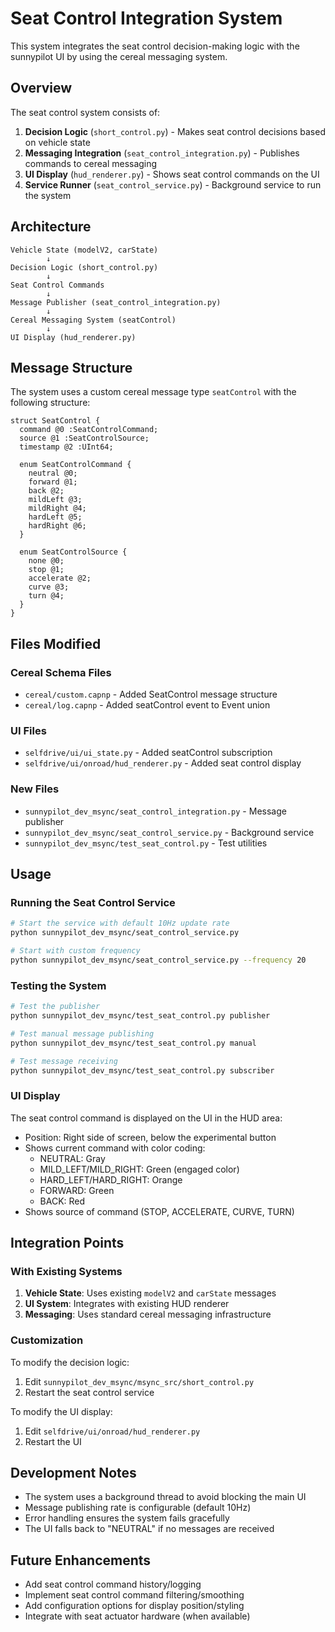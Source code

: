 # Seat Control Integration System

This system integrates the seat control decision-making logic with the sunnypilot UI by using the cereal messaging system.

## Overview

The seat control system consists of:

1. **Decision Logic** (`short_control.py`) - Makes seat control decisions based on vehicle state
2. **Messaging Integration** (`seat_control_integration.py`) - Publishes commands to cereal messaging
3. **UI Display** (`hud_renderer.py`) - Shows seat control commands on the UI
4. **Service Runner** (`seat_control_service.py`) - Background service to run the system

## Architecture

```
Vehicle State (modelV2, carState)
        ↓
Decision Logic (short_control.py)
        ↓
Seat Control Commands
        ↓
Message Publisher (seat_control_integration.py)
        ↓
Cereal Messaging System (seatControl)
        ↓
UI Display (hud_renderer.py)
```

## Message Structure

The system uses a custom cereal message type `seatControl` with the following structure:

```capnp
struct SeatControl {
  command @0 :SeatControlCommand;
  source @1 :SeatControlSource;
  timestamp @2 :UInt64;

  enum SeatControlCommand {
    neutral @0;
    forward @1;
    back @2;
    mildLeft @3;
    mildRight @4;
    hardLeft @5;
    hardRight @6;
  }

  enum SeatControlSource {
    none @0;
    stop @1;
    accelerate @2;
    curve @3;
    turn @4;
  }
}
```

## Files Modified

### Cereal Schema Files
- `cereal/custom.capnp` - Added SeatControl message structure
- `cereal/log.capnp` - Added seatControl event to Event union

### UI Files
- `selfdrive/ui/ui_state.py` - Added seatControl subscription
- `selfdrive/ui/onroad/hud_renderer.py` - Added seat control display

### New Files
- `sunnypilot_dev_msync/seat_control_integration.py` - Message publisher
- `sunnypilot_dev_msync/seat_control_service.py` - Background service
- `sunnypilot_dev_msync/test_seat_control.py` - Test utilities

## Usage

### Running the Seat Control Service

```bash
# Start the service with default 10Hz update rate
python sunnypilot_dev_msync/seat_control_service.py

# Start with custom frequency
python sunnypilot_dev_msync/seat_control_service.py --frequency 20
```

### Testing the System

```bash
# Test the publisher
python sunnypilot_dev_msync/test_seat_control.py publisher

# Test manual message publishing
python sunnypilot_dev_msync/test_seat_control.py manual

# Test message receiving
python sunnypilot_dev_msync/test_seat_control.py subscriber
```

### UI Display

The seat control command is displayed on the UI in the HUD area:
- Position: Right side of screen, below the experimental button
- Shows current command with color coding:
  - NEUTRAL: Gray
  - MILD_LEFT/MILD_RIGHT: Green (engaged color)
  - HARD_LEFT/HARD_RIGHT: Orange
  - FORWARD: Green
  - BACK: Red
- Shows source of command (STOP, ACCELERATE, CURVE, TURN)

## Integration Points

### With Existing Systems

1. **Vehicle State**: Uses existing `modelV2` and `carState` messages
2. **UI System**: Integrates with existing HUD renderer
3. **Messaging**: Uses standard cereal messaging infrastructure

### Customization

To modify the decision logic:
1. Edit `sunnypilot_dev_msync/msync_src/short_control.py`
2. Restart the seat control service

To modify the UI display:
1. Edit `selfdrive/ui/onroad/hud_renderer.py`
2. Restart the UI

## Development Notes

- The system uses a background thread to avoid blocking the main UI
- Message publishing rate is configurable (default 10Hz)
- Error handling ensures the system fails gracefully
- The UI falls back to "NEUTRAL" if no messages are received

## Future Enhancements

- Add seat control command history/logging
- Implement seat control command filtering/smoothing
- Add configuration options for display position/styling
- Integrate with seat actuator hardware (when available)
